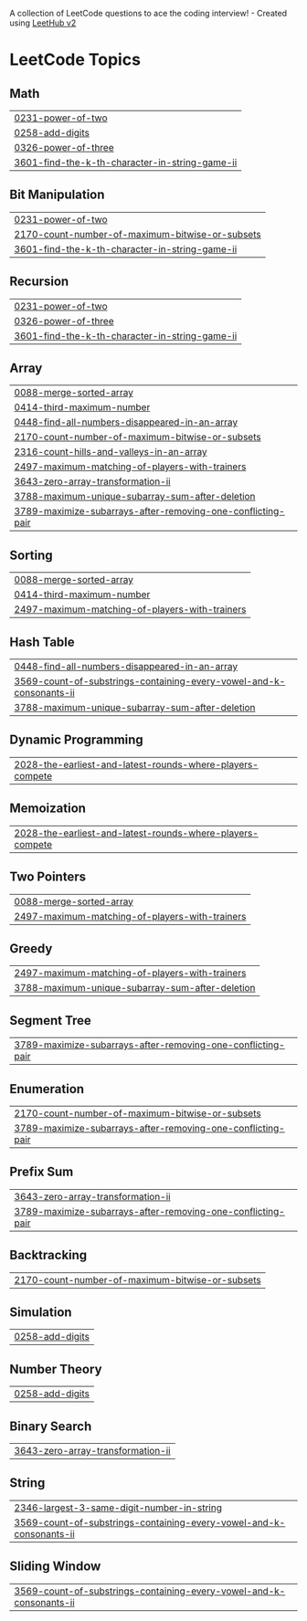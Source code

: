 A collection of LeetCode questions to ace the coding interview! - Created using [LeetHub v2](https://github.com/arunbhardwaj/LeetHub-2.0)
<!---LeetCode Topics Start-->
# LeetCode Topics
## Math
|  |
| ------- |
| [0231-power-of-two](https://github.com/muralidharmaddali/LeetCode/tree/master/0231-power-of-two) |
| [0258-add-digits](https://github.com/muralidharmaddali/LeetCode/tree/master/0258-add-digits) |
| [0326-power-of-three](https://github.com/muralidharmaddali/LeetCode/tree/master/0326-power-of-three) |
| [3601-find-the-k-th-character-in-string-game-ii](https://github.com/muralidharmaddali/LeetCode/tree/master/3601-find-the-k-th-character-in-string-game-ii) |
## Bit Manipulation
|  |
| ------- |
| [0231-power-of-two](https://github.com/muralidharmaddali/LeetCode/tree/master/0231-power-of-two) |
| [2170-count-number-of-maximum-bitwise-or-subsets](https://github.com/muralidharmaddali/LeetCode/tree/master/2170-count-number-of-maximum-bitwise-or-subsets) |
| [3601-find-the-k-th-character-in-string-game-ii](https://github.com/muralidharmaddali/LeetCode/tree/master/3601-find-the-k-th-character-in-string-game-ii) |
## Recursion
|  |
| ------- |
| [0231-power-of-two](https://github.com/muralidharmaddali/LeetCode/tree/master/0231-power-of-two) |
| [0326-power-of-three](https://github.com/muralidharmaddali/LeetCode/tree/master/0326-power-of-three) |
| [3601-find-the-k-th-character-in-string-game-ii](https://github.com/muralidharmaddali/LeetCode/tree/master/3601-find-the-k-th-character-in-string-game-ii) |
## Array
|  |
| ------- |
| [0088-merge-sorted-array](https://github.com/muralidharmaddali/LeetCode/tree/master/0088-merge-sorted-array) |
| [0414-third-maximum-number](https://github.com/muralidharmaddali/LeetCode/tree/master/0414-third-maximum-number) |
| [0448-find-all-numbers-disappeared-in-an-array](https://github.com/muralidharmaddali/LeetCode/tree/master/0448-find-all-numbers-disappeared-in-an-array) |
| [2170-count-number-of-maximum-bitwise-or-subsets](https://github.com/muralidharmaddali/LeetCode/tree/master/2170-count-number-of-maximum-bitwise-or-subsets) |
| [2316-count-hills-and-valleys-in-an-array](https://github.com/muralidharmaddali/LeetCode/tree/master/2316-count-hills-and-valleys-in-an-array) |
| [2497-maximum-matching-of-players-with-trainers](https://github.com/muralidharmaddali/LeetCode/tree/master/2497-maximum-matching-of-players-with-trainers) |
| [3643-zero-array-transformation-ii](https://github.com/muralidharmaddali/LeetCode/tree/master/3643-zero-array-transformation-ii) |
| [3788-maximum-unique-subarray-sum-after-deletion](https://github.com/muralidharmaddali/LeetCode/tree/master/3788-maximum-unique-subarray-sum-after-deletion) |
| [3789-maximize-subarrays-after-removing-one-conflicting-pair](https://github.com/muralidharmaddali/LeetCode/tree/master/3789-maximize-subarrays-after-removing-one-conflicting-pair) |
## Sorting
|  |
| ------- |
| [0088-merge-sorted-array](https://github.com/muralidharmaddali/LeetCode/tree/master/0088-merge-sorted-array) |
| [0414-third-maximum-number](https://github.com/muralidharmaddali/LeetCode/tree/master/0414-third-maximum-number) |
| [2497-maximum-matching-of-players-with-trainers](https://github.com/muralidharmaddali/LeetCode/tree/master/2497-maximum-matching-of-players-with-trainers) |
## Hash Table
|  |
| ------- |
| [0448-find-all-numbers-disappeared-in-an-array](https://github.com/muralidharmaddali/LeetCode/tree/master/0448-find-all-numbers-disappeared-in-an-array) |
| [3569-count-of-substrings-containing-every-vowel-and-k-consonants-ii](https://github.com/muralidharmaddali/LeetCode/tree/master/3569-count-of-substrings-containing-every-vowel-and-k-consonants-ii) |
| [3788-maximum-unique-subarray-sum-after-deletion](https://github.com/muralidharmaddali/LeetCode/tree/master/3788-maximum-unique-subarray-sum-after-deletion) |
## Dynamic Programming
|  |
| ------- |
| [2028-the-earliest-and-latest-rounds-where-players-compete](https://github.com/muralidharmaddali/LeetCode/tree/master/2028-the-earliest-and-latest-rounds-where-players-compete) |
## Memoization
|  |
| ------- |
| [2028-the-earliest-and-latest-rounds-where-players-compete](https://github.com/muralidharmaddali/LeetCode/tree/master/2028-the-earliest-and-latest-rounds-where-players-compete) |
## Two Pointers
|  |
| ------- |
| [0088-merge-sorted-array](https://github.com/muralidharmaddali/LeetCode/tree/master/0088-merge-sorted-array) |
| [2497-maximum-matching-of-players-with-trainers](https://github.com/muralidharmaddali/LeetCode/tree/master/2497-maximum-matching-of-players-with-trainers) |
## Greedy
|  |
| ------- |
| [2497-maximum-matching-of-players-with-trainers](https://github.com/muralidharmaddali/LeetCode/tree/master/2497-maximum-matching-of-players-with-trainers) |
| [3788-maximum-unique-subarray-sum-after-deletion](https://github.com/muralidharmaddali/LeetCode/tree/master/3788-maximum-unique-subarray-sum-after-deletion) |
## Segment Tree
|  |
| ------- |
| [3789-maximize-subarrays-after-removing-one-conflicting-pair](https://github.com/muralidharmaddali/LeetCode/tree/master/3789-maximize-subarrays-after-removing-one-conflicting-pair) |
## Enumeration
|  |
| ------- |
| [2170-count-number-of-maximum-bitwise-or-subsets](https://github.com/muralidharmaddali/LeetCode/tree/master/2170-count-number-of-maximum-bitwise-or-subsets) |
| [3789-maximize-subarrays-after-removing-one-conflicting-pair](https://github.com/muralidharmaddali/LeetCode/tree/master/3789-maximize-subarrays-after-removing-one-conflicting-pair) |
## Prefix Sum
|  |
| ------- |
| [3643-zero-array-transformation-ii](https://github.com/muralidharmaddali/LeetCode/tree/master/3643-zero-array-transformation-ii) |
| [3789-maximize-subarrays-after-removing-one-conflicting-pair](https://github.com/muralidharmaddali/LeetCode/tree/master/3789-maximize-subarrays-after-removing-one-conflicting-pair) |
## Backtracking
|  |
| ------- |
| [2170-count-number-of-maximum-bitwise-or-subsets](https://github.com/muralidharmaddali/LeetCode/tree/master/2170-count-number-of-maximum-bitwise-or-subsets) |
## Simulation
|  |
| ------- |
| [0258-add-digits](https://github.com/muralidharmaddali/LeetCode/tree/master/0258-add-digits) |
## Number Theory
|  |
| ------- |
| [0258-add-digits](https://github.com/muralidharmaddali/LeetCode/tree/master/0258-add-digits) |
## Binary Search
|  |
| ------- |
| [3643-zero-array-transformation-ii](https://github.com/muralidharmaddali/LeetCode/tree/master/3643-zero-array-transformation-ii) |
## String
|  |
| ------- |
| [2346-largest-3-same-digit-number-in-string](https://github.com/muralidharmaddali/LeetCode/tree/master/2346-largest-3-same-digit-number-in-string) |
| [3569-count-of-substrings-containing-every-vowel-and-k-consonants-ii](https://github.com/muralidharmaddali/LeetCode/tree/master/3569-count-of-substrings-containing-every-vowel-and-k-consonants-ii) |
## Sliding Window
|  |
| ------- |
| [3569-count-of-substrings-containing-every-vowel-and-k-consonants-ii](https://github.com/muralidharmaddali/LeetCode/tree/master/3569-count-of-substrings-containing-every-vowel-and-k-consonants-ii) |
<!---LeetCode Topics End-->